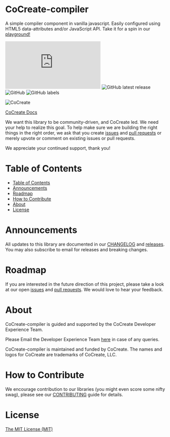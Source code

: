 # CoCreate-compiler
A simple compiler component in vanilla javascript. Easily configured using HTML5 data-attributes and/or JavaScript API. Take it for a spin in our [playground!](https://cocreate.app/docs/compiler)

![GitHub file size in bytes](https://img.shields.io/github/size/CoCreate-app/CoCreate-compiler/dist/CoCreate-compiler.min.js?label=minified%20size&style=for-the-badge) 
![GitHub latest release](https://img.shields.io/github/v/release/CoCreate-app/CoCreate-compiler?style=for-the-badge)
![GitHub](https://img.shields.io/github/license/CoCreate-app/CoCreate-compiler?style=for-the-badge) 
![GitHub labels](https://img.shields.io/github/labels/CoCreate-app/CoCreate-compiler/help%20wanted?style=for-the-badge)

![CoCreate](https://cdn.cocreate.app/logo.png)

[CoCreate Docs](https://cocreate.app/docs/compiler)

We want this library to be community-driven, and CoCreate led. We need your help to realize this goal. To help make sure we are building the right things in the right order, we ask that you create [issues](https://github.com/CoCreate-app/Realtime_Admin_CRM_and_CMS/issues) and [pull requests](https://github.com/CoCreate-app/Realtime_Admin_CRM_and_CMS/pulls) or merely upvote or comment on existing issues or pull requests.

We appreciate your continued support, thank you!

# Table of Contents

- [Table of Contents](#table-of-contents)
- [Announcements](#announcements)
- [Roadmap](#roadmap)
- [How to Contribute](#how-to-contribute)
- [About](#about)
- [License](#license)

<a name="announcements"></a>
# Announcements

All updates to this library are documented in our [CHANGELOG](https://github.com/CoCreate-app/CoCreate-compiler/blob/master/CHANGELOG.md) and [releases](https://github.com/CoCreate-app/CoCreate-compiler/releases). You may also subscribe to email for releases and breaking changes. 

<a name="roadmap"></a>
# Roadmap

If you are interested in the future direction of this project, please take a look at our open [issues](https://github.com/CoCreate-app/CoCreate-compiler/issues) and [pull requests](https://github.com/CoCreate-app/CoCreate-compiler/pulls). We would love to hear your feedback.


<a name="about"></a>
# About

CoCreate-compiler is guided and supported by the CoCreate Developer Experience Team.

Please Email the Developer Experience Team [here](mailto:develop@cocreate.app) in case of any queries.

CoCreate-compiler is maintained and funded by CoCreate. The names and logos for CoCreate are trademarks of CoCreate, LLC.

<a name="contribute"></a>
# How to Contribute

We encourage contribution to our libraries (you might even score some nifty swag), please see our [CONTRIBUTING](https://github.com/CoCreate-app/CoCreate-compiler/blob/master/CONTRIBUTING.md) guide for details.

# License
[The MIT License (MIT)](https://github.com/CoCreate-app/CoCreate-compiler/blob/master/LICENSE)

